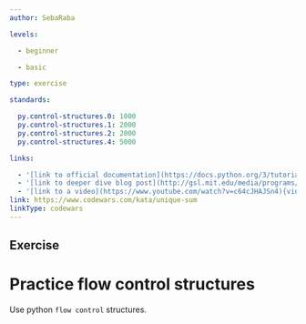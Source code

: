 ```yaml
---
author: SebaRaba

levels:

  - beginner

  - basic

type: exercise

standards:

  py.control-structures.0: 1000
  py.control-structures.1: 2000
  py.control-structures.2: 2000
  py.control-structures.4: 5000

links:

  - '[link to official documentation](https://docs.python.org/3/tutorial/controlflow.html){website}'
  - '[link to deeper dive blog post](http://gsl.mit.edu/media/programs/sri-lanka-summer-2011/materials/t-l03.pdf){website}'
  - '[link to a video](https://www.youtube.com/watch?v=c64cJHAJSn4){video}'
link: https://www.codewars.com/kata/unique-sum
linkType: codewars
---
```

## Exercise
# Practice flow control structures

Use python `flow control` structures.